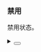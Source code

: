 ### 禁用

禁用状态。

<div class="cell-demo vp-raw">
  <yc-date-picker
    defaultValue="2020-08-08"
    disabled
    style="width: 200px; margin-bottom: 20px;" />
</div>

<details>
<summary>
 <button class="code-btn"  >
    <icon-code />
 </button>
</summary>

```vue
<template>
  <yc-date-picker
    defaultValue="2020-08-08"
    disabled
    style="width: 200px; margin-bottom: 20px;" />
</template>
```

</details>
